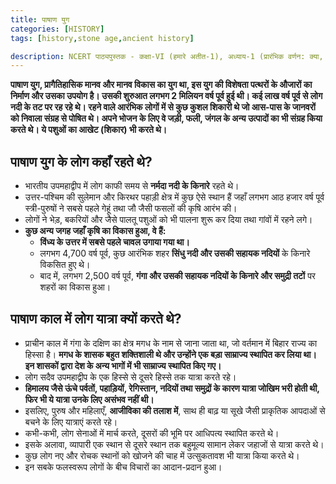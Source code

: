 ```yaml
---
title: पाषाण युग 
categories: [HISTORY]
tags: [history,stone age,ancient history]

description: NCERT पाठ्यपुस्तक - कक्षा-VI (हमारे अतीत-1), अध्याय-1 (प्रारंभिक वर्णन: क्या, कब, कहाँ और कैसे?), अध्याय-2 (भोजन संग्रह से उत्पादक तक)
---
```


**पाषाण युग, प्रागैतिहासिक मानव और मानव विकास का युग था, इस युग की विशेषता पत्थरों के औजारों का निर्माण और उसका उपयोग है। उसकी शुरुआत लगभग 2 मिलियन वर्ष पूर्व हुई थी। कई लाख वर्ष पूर्व से लोग नदी के तट पर रह रहे थे। रहने वाले आरंभिक लोगों में से कुछ कुशल शिकारी थे जो आस-पास के जानवरों को निवाला संग्रह से पोषित थे। अपने भोजन के लिए वे जड़ी, फली, जंगल के अन्य उत्पादों का भी संग्रह किया करते थे। ये पशुओं का आखेट (शिकार) भी करते थे।**  

## **पाषाण युग के लोग कहाँ रहते थे?**

 - भारतीय उपमहाद्वीप में लोग काफी समय से **नर्मदा नदी के किनारे** रहते थे।  
 - उत्तर-पश्चिम की सुलेमान और किरथर पहाड़ी क्षेत्र में कुछ ऐसे स्थान हैं जहाँ लगभग आठ हजार वर्ष पूर्व स्त्री-पुरुषों ने सबसे पहले गेहूं तथा जौ जैसी फसलों की कृषि आरंभ की।  
 - लोगों ने भेड़, बकरियों और जैसे पालतू पशुओं को भी पालना शुरू कर दिया तथा गांवों में रहने लगे।
 - **कुछ अन्य जगह जहाँ कृषि का विकास हुआ, वे हैं:**
    - **विंध्य के उत्तर में सबसे पहले चावल उगाया गया था।**
    - लगभग 4,700 वर्ष पूर्व, कुछ आरंभिक शहर **सिंधु नदी और उसकी सहायक नदियों** के किनारे विकसित हुए थे।
    - बाद में, लगभग 2,500 वर्ष पूर्व, **गंगा और उसकी सहायक नदियों के किनारे और समुद्री तटों** पर शहरों का विकास हुआ।


## **पाषाण काल में लोग यात्रा क्यों करते थे?**

 -  प्राचीन काल में गंगा के दक्षिण का क्षेत्र मगध के नाम से जाना जाता था, जो वर्तमान में बिहार राज्य का हिस्सा है। **मगध के शासक बहुत शक्तिशाली थे और उन्होंने एक बड़ा साम्राज्य स्थापित कर लिया था। इन शासकों द्वारा देश के अन्य भागों में भी साम्राज्य स्थापित किए गए।**
 -  लोग सदैव उपमहाद्वीप के एक हिस्से से दूसरे हिस्से तक यात्रा करते रहे।
 -  **हिमालय जैसे ऊंचे पर्वतों, पहाड़ियों, रेगिस्तान, नदियों तथा समुद्रों के कारण यात्रा जोखिम भरी होती थी, फिर भी ये यात्रा उनके लिए असंभव नहीं थी।**
 -  इसलिए, पुरुष और महिलाएँ, **आजीविका की तलाश में**, साथ ही बाढ़ या सूखे जैसी प्राकृतिक आपदाओं से बचने के लिए यात्राएं करते रहे।
 -  कभी-कभी, लोग सेनाओं में मार्च करते, दूसरों की भूमि पर आधिपत्य स्थापित करते थे।
 -  इसके अलावा, व्यापारी एक स्थान से दूसरे स्थान तक बहुमूल्य सामान लेकर जहाजों से यात्रा करते थे।
 -  कुछ लोग नए और रोचक स्थानों को खोजने की चाह में उत्सुकतावश भी यात्रा किया करते थे।
 -  इन सबके फलस्वरूप लोगों के बीच विचारों का आदान-प्रदान हुआ।
